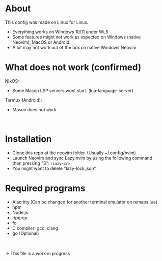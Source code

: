 # About
This config was made on Linux for Linux.</br>

- Everything works on Windows 10/11 under WLS </br>
- Some features might not work as expected on Windows (native Neovim), MacOS or Android.
- A lot may not work out of the box on native Windows Neovim</br> 

# What does not work (confirmed)
NixOS: 
- Some Mason LSP servers wont start. (lua-language-server) </br>

Termux (Android): </br>
- Mason does not work
</br>


# Installation
- Clone this repo at the neovim folder. (Usually ~/.config/nvim)
- Launch Neovim and sync Lazy.nvim by using the following command then pressing "S":
```:Lazy<cr>```
- You might want to delete "lazy-lock.json"

# Required programs
<ul>
    <li>Alacritty (Can be changed for another terminal emulator on remaps.lua)</li>
    <li>npm</li>
    <li>Node.js</li>
    <li>ripgrep</li>
    <li>fd</li>
    <li>C compiler: gcc; clang</li>
    <li>go (Optional)</li>
</ul>

</br>
</br>
-> This file is a work in progress 
